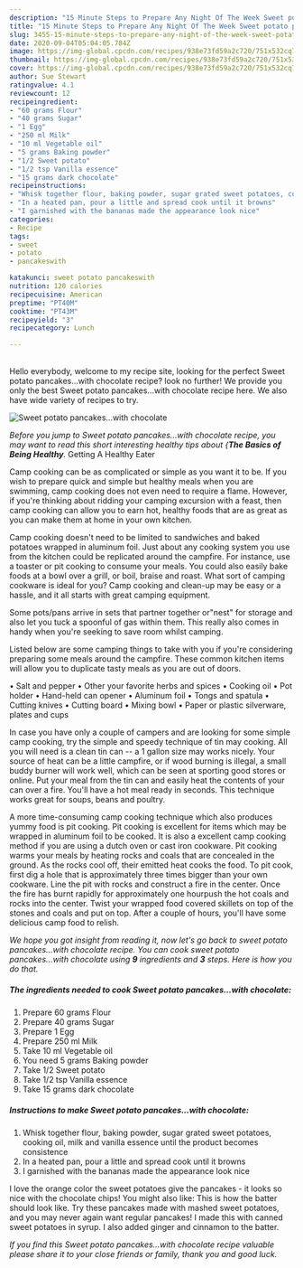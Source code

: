```yaml
---
description: "15 Minute Steps to Prepare Any Night Of The Week Sweet potato pancakes...with chocolate"
title: "15 Minute Steps to Prepare Any Night Of The Week Sweet potato pancakes...with chocolate"
slug: 3455-15-minute-steps-to-prepare-any-night-of-the-week-sweet-potato-pancakeswith-chocolate
date: 2020-09-04T05:04:05.784Z
image: https://img-global.cpcdn.com/recipes/938e73fd59a2c720/751x532cq70/sweet-potato-pancakeswith-chocolate-recipe-main-photo.jpg
thumbnail: https://img-global.cpcdn.com/recipes/938e73fd59a2c720/751x532cq70/sweet-potato-pancakeswith-chocolate-recipe-main-photo.jpg
cover: https://img-global.cpcdn.com/recipes/938e73fd59a2c720/751x532cq70/sweet-potato-pancakeswith-chocolate-recipe-main-photo.jpg
author: Sue Stewart
ratingvalue: 4.1
reviewcount: 12
recipeingredient:
- "60 grams Flour"
- "40 grams Sugar"
- "1 Egg"
- "250 ml Milk"
- "10 ml Vegetable oil"
- "5 grams Baking powder"
- "1/2 Sweet potato"
- "1/2 tsp Vanilla essence"
- "15 grams dark chocolate"
recipeinstructions:
- "Whisk together flour, baking powder, sugar grated sweet potatoes, cooking oil, milk and vanilla essence until the product becomes consistence"
- "In a heated pan, pour a little and spread cook until it browns"
- "I garnished with the bananas made the appearance look nice"
categories:
- Recipe
tags:
- sweet
- potato
- pancakeswith

katakunci: sweet potato pancakeswith 
nutrition: 120 calories
recipecuisine: American
preptime: "PT40M"
cooktime: "PT43M"
recipeyield: "3"
recipecategory: Lunch

---
```

<br>
Hello everybody, welcome to my recipe site, looking for the perfect Sweet potato pancakes...with chocolate recipe? look no further! We provide you only the best Sweet potato pancakes...with chocolate recipe here. We also have wide variety of recipes to try.
<br>


![Sweet potato pancakes...with chocolate](https://img-global.cpcdn.com/recipes/938e73fd59a2c720/751x532cq70/sweet-potato-pancakeswith-chocolate-recipe-main-photo.jpg)

<i>Before you jump to Sweet potato pancakes...with chocolate recipe, you may want to read this short interesting healthy tips about {<strong>The Basics of Being Healthy</strong>.</i>
Getting A Healthy Eater

    
Camp cooking can be as complicated or simple as you want it to be. If you wish to prepare quick and simple but healthy meals when you are swimming, camp cooking does not even need to require a flame. However, if you're thinking about ridding your camping excursion with a feast, then camp cooking can allow you to earn hot, healthy foods that are as great as you can make them at home in your own kitchen.

Camp cooking doesn't need to be limited to sandwiches and baked potatoes wrapped in aluminum foil.  Just about any cooking system you use from the kitchen could be replicated around the campfire. For instance, use a toaster or pit cooking to consume your meals. You could also easily bake foods at a bowl over a grill, or boil, braise and roast. What sort of camping cookware is ideal for you? Camp cooking and clean-up may be easy or a hassle, and it all starts with great camping equipment.

Some pots/pans arrive in sets that partner together or"nest" for storage and also let you tuck a spoonful of gas within them. This really also comes in handy when you're seeking to save room whilst camping.

Listed below are some camping things to take with you if you're considering preparing some meals around the campfire. These common kitchen items will allow you to duplicate tasty meals as you are out of doors.

• Salt and pepper
• Other your favorite herbs and spices
• Cooking oil
• Pot holder
• Hand-held can opener
• Aluminum foil
• Tongs and spatula
• Cutting knives
• Cutting board
• Mixing bowl
• Paper or plastic silverware, plates and cups

In case you have only a couple of campers and are looking for some simple camp cooking, try the simple and speedy technique of tin may cooking. All you will need is a clean tin can -- a 1 gallon size may works nicely. Your source of heat can be a little campfire, or if wood burning is illegal, a small buddy burner will work well, which can be seen at sporting good stores or online. Put your meal from the tin can and easily heat the contents of your can over a fire. You'll have a hot meal ready in seconds.  This technique works great for soups, beans and poultry.

A more time-consuming camp cooking technique which also produces yummy food is pit cooking. Pit cooking is excellent for items which may be wrapped in aluminum foil to be cooked.  It is also a excellent camp cooking method if you are using a dutch oven or cast iron cookware. Pit cooking warms your meals by heating rocks and coals that are concealed in the ground. As the rocks cool off, their emitted heat cooks the food. To pit cook, first dig a hole that is approximately three times bigger than your own cookware. Line the pit with rocks and construct a fire in the center. Once the fire has burnt rapidly for approximately one hourpush the hot coals and rocks into the center. Twist your wrapped food covered skillets on top of the stones and coals and put on top. After a couple of hours, you'll have some delicious camp food to relish.


<i>We hope you got insight from reading it, now let's go back to sweet potato pancakes...with chocolate recipe. You can cook sweet potato pancakes...with chocolate using <strong>9</strong> ingredients and <strong>3</strong> steps. Here is how you do that.
</i>

##### The ingredients needed to cook Sweet potato pancakes...with chocolate:

1. Prepare 60 grams Flour
1. Prepare 40 grams Sugar
1. Prepare 1 Egg
1. Prepare 250 ml Milk
1. Take 10 ml Vegetable oil
1. You need 5 grams Baking powder
1. Take 1/2 Sweet potato
1. Take 1/2 tsp Vanilla essence
1. Take 15 grams dark chocolate


##### Instructions to make Sweet potato pancakes...with chocolate:

1. Whisk together flour, baking powder, sugar grated sweet potatoes, cooking oil, milk and vanilla essence until the product becomes consistence
1. In a heated pan, pour a little and spread cook until it browns
1. I garnished with the bananas made the appearance look nice


I love the orange color the sweet potatoes give the pancakes - it looks so nice with the chocolate chips! You might also like: This is how the batter should look like. Try these pancakes made with mashed sweet potatoes, and you may never again want regular pancakes! I made this with canned sweet potatoes in syrup. I also added ginger and cinnamon to the batter. 

<i>If you find this Sweet potato pancakes...with chocolate recipe valuable please share it to your close friends or family, thank you and good luck.</i>
